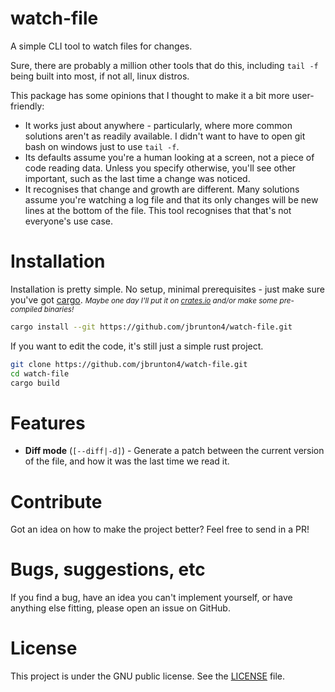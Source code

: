 # watch-file

A simple CLI tool to watch files for changes. 

Sure, there are probably a million other tools that do this, including `tail -f` being built into most, if not all, linux distros. 

This package has some opinions that I thought to make it a bit more user-friendly: 
* It works just about anywhere - particularly, where more common solutions aren't as readily available. I didn't want to have to open git bash on windows just to use `tail -f`. 
* Its defaults assume you're a human looking at a screen, not a piece of code reading data. Unless you specify otherwise, you'll see other important, such as the last time a change was noticed. 
* It recognises that change and growth are different. Many solutions assume you're watching a log file and that its only changes will be new lines at the bottom of the file. This tool recognises that that's not everyone's use case. 

# Installation 
Installation is pretty simple. No setup, minimal prerequisites - just make sure you've got [cargo](https://doc.rust-lang.org/cargo/getting-started/installation.html). <small>*Maybe one day I'll put it on [crates.io](https://crates.io) and/or make some pre-compiled binaries!*</small>

```bash
cargo install --git https://github.com/jbrunton4/watch-file.git
```

If you want to edit the code, it's still just a simple rust project. 
```bash
git clone https://github.com/jbrunton4/watch-file.git
cd watch-file
cargo build
```

# Features
* **Diff mode** (`[--diff|-d]`) - Generate a patch between the current version of the file, and how it was the last time we read it. 

# Contribute
Got an idea on how to make the project better? Feel free to send in a PR! 

# Bugs, suggestions, etc 
If you find a bug, have an idea you can't implement yourself, or have anything else fitting, please open an issue on GitHub. 

# License
This project is under the GNU public license. See the [LICENSE](./LICENSE) file. 